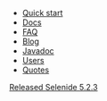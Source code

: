 <ul class="main-menu-pages">
  <li><a href="{{ BASE_PATH }}/quick-start.html">Quick start</a></li>
  <li><a href="{{ BASE_PATH }}/documentation.html">Docs</a></li>
  <li><a href="{{ BASE_PATH }}/faq.html">FAQ</a></li>
  <li><a href="{{ BASE_PATH }}/blog.html">Blog</a></li>
  <li><a href="{{ BASE_PATH }}/javadoc.html">Javadoc</a></li>
  <li><a href="{{ BASE_PATH }}/users.html">Users</a></li>
  <li><a href="{{ BASE_PATH }}/quotes.html">Quotes</a></li>
</ul>

<div class="news">
  <div class="news-line"><a href="/2019/05/07/selenide-5.2.3/">Released Selenide 5.2.3</a></div>
</div>

<h3 style="display:none">Blog</h3>
<div class="archive" style="display:none">
  {% assign posts_collate = site.posts %}
  {% include JB/posts_collate %}
  <a href="{{ BASE_PATH }}/archive.html" class="right small">Blog archive</a>
</div>
